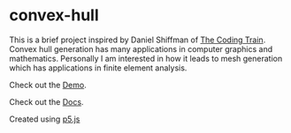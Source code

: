 # convex-hull

This is a brief project inspired by Daniel Shiffman of [The Coding Train](thecodingtrain.com).  Convex hull generation has many applications in computer graphics and mathematics.  Personally I am interested in how it leads to mesh generation which has applications in finite element analysis.


Check out the [Demo](https://omareq.github.io/convex-hull).

Check out the [Docs](https://omareq.github.io/convex-hull/docs).

Created using [p5.js](https://p5js.org/)
